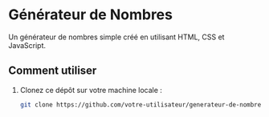 # Générateur de Nombres

Un générateur de nombres simple créé en utilisant HTML, CSS et JavaScript.

## Comment utiliser

1. Clonez ce dépôt sur votre machine locale :

   ```bash
   git clone https://github.com/votre-utilisateur/generateur-de-nombres.git
